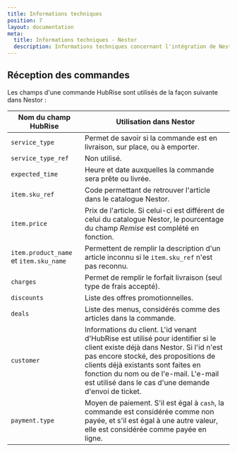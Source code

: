 ```yaml
---
title: Informations techniques
position: 7
layout: documentation
meta:
  title: Informations techniques - Nestor
  description: Informations techniques concernant l'intégration de Nestor à HubRise.
---
```


## Réception des commandes

Les champs d'une commande HubRise sont utilisés de la façon suivante dans Nestor :

| Nom du champ HubRise                   | Utilisation dans Nestor                                                     |
| -------------------------------------- | --------------------------------------------------------------------------- |
| `service_type`                         | Permet de savoir si la commande est en livraison, sur place, ou à emporter. |
| `service_type_ref`                     | Non utilisé.                                                                |
| `expected_time`                        | Heure et date auxquelles la commande sera prête ou livrée.                  |
| `item.sku_ref`                         | Code permettant de retrouver l'article dans le catalogue Nestor.            |
| `item.price`                           | Prix de l'article. Si celui-ci est différent de celui du catalogue Nestor, le pourcentage du champ *Remise* est complété en fonction. |
| `item.product_name` et `item.sku_name` | Permettent de remplir la description d'un article inconnu si le `item.sku_ref` n'est pas reconnu. |
| `charges`                              | Permet de remplir le forfait livraison (seul type de frais accepté).        |
| `discounts`                            | Liste des offres promotionnelles.                                           |
| `deals`                                | Liste des menus, considérés comme des articles dans la commande.            |
| `customer`                             | Informations du client. L'id venant d'HubRise est utilisé pour identifier si le client existe déjà dans Nestor. Si l'id n'est pas encore stocké, des propositions de clients déjà existants sont faites en fonction du nom ou de l'e-mail. L'e-mail est utilisé dans le cas d'une demande d'envoi de ticket. |
| `payment.type`                         | Moyen de paiement. S'il est égal à `cash`, la commande est considérée comme non payée, et s'il est égal à une autre valeur, elle est considérée comme payée en ligne. | 
